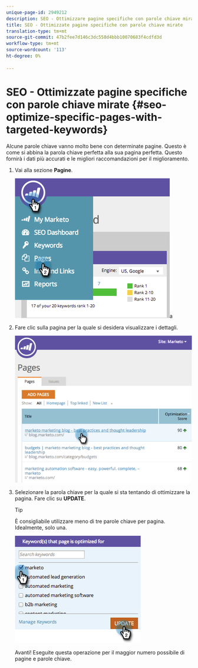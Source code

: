 ```yaml
---
unique-page-id: 2949212
description: SEO - Ottimizzare pagine specifiche con parole chiave mirate - Documenti Marketo - Documentazione prodotto
title: SEO - Ottimizzate pagine specifiche con parole chiave mirate
translation-type: tm+mt
source-git-commit: 47b2fee7d146c3dc558d4bbb10070683f4cdfd3d
workflow-type: tm+mt
source-wordcount: '113'
ht-degree: 0%

---
```



# SEO - Ottimizzate pagine specifiche con parole chiave mirate {#seo-optimize-specific-pages-with-targeted-keywords}

Alcune parole chiave vanno molto bene con determinate pagine. Questo è come si abbina la parola chiave perfetta alla sua pagina perfetta. Questo fornirà i dati più accurati e le migliori raccomandazioni per il miglioramento.

1. Vai alla sezione **Pagine**.

   ![](assets/image2014-9-18-12-3a52-3a28.png)a

1. Fare clic sulla pagina per la quale si desidera visualizzare i dettagli.

   ![](assets/image2014-9-18-12-3a52-3a41.png)

1. Selezionare la parola chiave per la quale si sta tentando di ottimizzare la pagina. Fare clic su **UPDATE**.

   >[!TIP]
   >
   >È consigliabile utilizzare meno di tre parole chiave per pagina. Idealmente, solo una.

   ![](assets/image2014-9-18-12-3a52-3a46.png)

   Avanti! Eseguite questa operazione per il maggior numero possibile di pagine e parole chiave.

